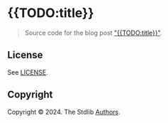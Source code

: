# {{TODO:title}}

> Source code for the blog post ["{{TODO:title}}"][post].

## License

See [LICENSE][license].

## Copyright

Copyright © 2024. The Stdlib [Authors][stdlib-authors].

[post]: https://blog.stdlib.io/{{TODO:url}}/

[stdlib-authors]: https://github.com/stdlib-js/stdlib/graphs/contributors

[license]: https://raw.githubusercontent.com/stdlib-js/blog-calling-fortran-from-nodejs-1/main/LICENSE

